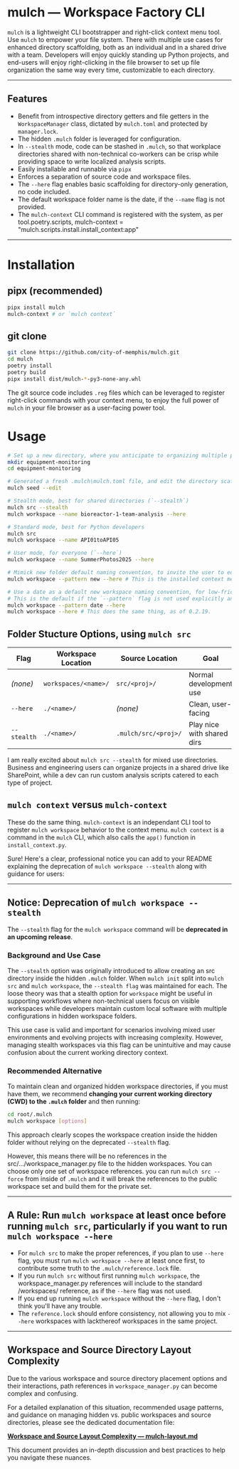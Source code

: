 # mulch — Workspace Factory CLI

`mulch` is a lightweight CLI bootstrapper and right-click context menu tool. Use `mulch` to empower your file system. There with multiple use cases for enhanced directory scaffolding, both as an individual and in a shared drive with a team. Developers will enjoy quickly standing up Python projects, and end-users will enjoy right-clicking in the file browser to set up file organization the same way every time, customizable to each directory.

---

## Features

- Benefit from introspective directory getters and file getters in the `WorkspaceManager` class, dictated by `mulch.toml` and protected by `manager.lock`.
- The hidden `.mulch` folder is leveraged for configuration.
- In `--stealth` mode, code can be stashed in `.mulch`, so that workplace directories shared with non-technical co-workers can be crisp while providing space to write localized analysis scripts.
- Easily installable and runnable via `pipx`
- Enforces a separation of source code and workspace files.
- The `--here` flag enables basic scaffolding for directory-only generation, no code included.
- The default workspace folder name is the date, if the `--name` flag is not provided.
- The `mulch-context` CLI command is registered with the system, as per tool.poetry.scripts, mulch-context = "mulch.scripts.install.install_context:app"

---

# Installation

## pipx (recommended)
```bash
pipx install mulch
mulch-context # or `mulch context`
```

## git clone

```bash
git clone https://github.com/city-of-memphis/mulch.git
cd mulch
poetry install
poetry build
pipx install dist/mulch-*-py3-none-any.whl
```
The git source code includes `.reg` files which can be leveraged to register right-click commands with your context menu, to enjoy the full power of `mulch` in your file browser as a user-facing power tool.

# Usage

```bash
# Set up a new directory, where you anticipate to organizing multiple projects
mkdir equipment-monitoring 
cd equipment-monitoring

# Generated a fresh .mulch\mulch.toml file, and edit the directory scaffold before running 'mulch src'.
mulch seed --edit

# Stealth mode, best for shared directories (`--stealth`)
mulch src --stealth
mulch workspace --name bioreactor-1-team-analysis --here 

# Standard mode, best for Python developers
mulch src 
mulch workspace --name API01toAPI05  

# User mode, for everyone (`--here`)
mulch workspace --name SummerPhotos2025 --here 

# Mimick new folder default naming convention, to invite the user to edit the workspace directory name manually
mulch workspace --pattern new --here # This is the installed context menu behavior, via `mulch-context`

# Use a date as a default new workspace naming convention, for low-friction useful naming. This matches my Obsidian templated date convention. 
# This is the default if the `--pattern` flag is not used explicitly and if an explicit name is not provided with the `--name` flag.
mulch workspace --pattern date --here 
mulch workspace --here # This does the same thing, as of 0.2.19.


```

## Folder Stucture Options, using `mulch src`

| Flag        | Workspace Location   | Source Location      | Goal                        |
| ----------- | -------------------- | -------------------- | --------------------------- |
| *(none)*    | `workspaces/<name>/` | `src/<proj>/`        | Normal development use      |
| `--here`    | `./<name>/`          | *(none)*             | Clean, user-facing          |
| `--stealth` | `./<name>/`          | `.mulch/src/<proj>/` | Play nice with shared dirs  |

I am really excited about `mulch src --stealth` for mixed use directories. Business and engineering users can organize projects in a shared drive like SharePoint, while a dev can run custom analysis scripts catered to each type of project. 

## `mulch context` versus `mulch-context`
These do the same thing. 
`mulch-context` is an independant CLI tool to register `mulch workspace` behavior to the context menu.
`mulch context` is a command in the `mulch` CLI, which also calls the `app()` function in `install_context.py`.

Sure! Here's a clear, professional notice you can add to your README explaining the deprecation of `mulch workspace --stealth` along with guidance for users:

---

## Notice: Deprecation of `mulch workspace --stealth`

The `--stealth` flag for the `mulch workspace` command will be **deprecated in an upcoming release**.

### Background and Use Case

The `--stealth` option was originally introduced to allow creating an src directory inside the hidden `.mulch` folder. When `mulch init` split into `mulch src` and `mulch workspace`, the `--stealth flag` was maintained for each. The loose theory was that a stealth option for `workspace` might be useful in supporting workflows where non-technical users focus on visible workspaces while developers maintain custom local software with multiple configurations in hidden workspace folders.

This use case is valid and important for scenarios involving mixed user environments and evolving projects with increasing complexity. However, managing stealth workspaces via this flag can be unintuitive and may cause confusion about the current working directory context.

### Recommended Alternative

To maintain clean and organized hidden workspace directories, if you must have them, we recommend **changing your current working directory (CWD) to the `.mulch` folder** and then running:

```bash
cd root/.mulch
mulch workspace [options]
```

This approach clearly scopes the workspace creation inside the hidden folder without relying on the deprecated `--stealth` flag.

However, this means there will be no references in the src/.../workspace_manager.py file to the hidden workspaces. 
You can choose only one set of workspace references. you can run `mulch src --force` from inside of `.mulch` and it will break the references to the public workspace set and build them for the private set. 

---

## A Rule: Run `mulch workspace` at least once before running `mulch src`, particularly if you want to run `mulch workspace --here`
- For `mulch src` to make the proper references, if you plan to use `--here` flag, you must run `mulch workspace --here` at least once first, to contribute some truth to the `.mulch/reference.lock` file.
- If you run `mulch src` without first running `mulch workspace`, the workspace_manager.py references will include to the standard /workspaces/ reference, as if the `--here` flag was not used.
- If you end up running `mulch workspace` without the `--here` flag, I don't think you'll have any trouble.
- The `reference.lock` should enfore consistency, not allowing you to mix `--here` workspaces with lackthereof workspaces in the same project. 
---

## Workspace and Source Directory Layout Complexity

Due to the various workspace and source directory placement options and their interactions, path references in `workspace_manager.py` can become complex and confusing.

For a detailed explanation of this situation, recommended usage patterns, and guidance on managing hidden vs. public workspaces and source directories, please see the dedicated documentation file:

**[Workspace and Source Layout Complexity — mulch-layout.md](docs/mulch-layout.md)**

This document provides an in-depth discussion and best practices to help you navigate these nuances.

